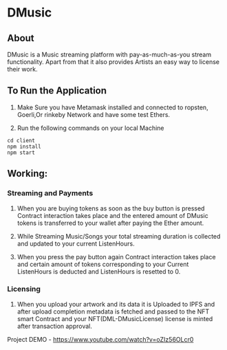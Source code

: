 # DMusic
## About
DMusic is a Music streaming platform with pay-as-much-as-you stream functionality. Apart from that it also provides Artists an easy way to license their work.
## To Run the Application


1. Make Sure you have Metamask installed and connected to ropsten, Goerli,Or rinkeby Network and have some test Ethers.

2. Run the following commands on your local Machine
```
cd client
npm install
npm start
```

## Working:

### Streaming and Payments

1. When you are buying tokens as soon as the buy button is pressed Contract interaction takes place and the entered amount of DMusic tokens is transferred to your wallet after paying the Ether amount.

2. While Streaming Music/Songs your total streaming duration is collected and updated to your current ListenHours.

3. When you press the pay button again Contract interaction takes place and certain amount of tokens corresponding to your Current ListenHours is deducted and ListenHours is resetted to 0.

### Licensing

1. When you upload your artwork and its data it is Uploaded to IPFS and after upload completion metadata is fetched and passed to the NFT smart Contract and your NFT(DML-DMusicLicense) license is minted after transaction approval.


Project DEMO - https://www.youtube.com/watch?v=oZIz56OLcr0
